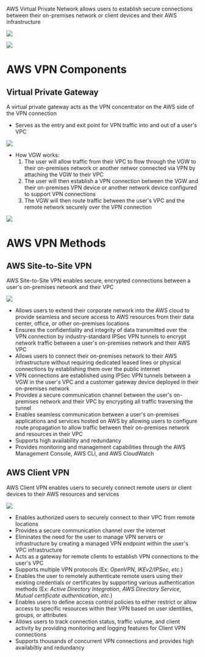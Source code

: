 AWS Virtual Private Network allows users to establish secure connections between their on-premises network or client devices and their AWS infrastructure

![](https://github.com/JonmarCorpuz/SecondBrain/blob/main/Assets/fdBpU3qHQomQaVN6h2KJmQ_5babb5fe652b475bbce85464b4b258f1_Reading3.1A.png)

![](https://github.com/JonmarCorpuz/SecondBrain/blob/main/Assets/Whitespace.png)

# AWS VPN Components

## Virtual Private Gateway

A virtual private gateway acts as the VPN concentrator on the AWS side of the VPN connection

* Serves as the entry and exit point for VPN traffic into and out of a user's VPC

![](https://github.com/JonmarCorpuz/SecondBrain/blob/main/Assets/EW63c5vRTgmut3Ob0V4Jiw_09dccfe3d3d04c4a9da1111c36bb45f1_Reading3.1C.png)

* How VGW works:
  1. The user will allow traffic from their VPC to flow through the VGW to their on-premises network or another networ connected via VPN by attaching the VGW to their VPC
  2. The user will then establish a VPN connection between the VGW and their on-premises VPN device or another network device configured to support VPN connections
  3. The VGW will then route traffic between the user's VPC and the remote network securely over the VPN connection

![](https://github.com/JonmarCorpuz/SecondBrain/blob/main/Assets/Whitespace.png)

# AWS VPN Methods

## AWS Site-to-Site VPN

AWS Site-to-Site VPN enables secure, encrypted connections between a user's on-premises network and their VPC

![](https://github.com/JonmarCorpuz/SecondBrain/blob/main/Assets/Screenshot%202024-04-22%20231939.png)

* Allows users to extend their corporate network into the AWS cloud to provide seamless and secure access to AWS resources from their data center, office, or other on-premises locations
* Ensures the confidentiality and integrity of data transmitted over the VPN connection by industry-standard IPSec VPN tunnels to encrypt network traffic between a user's on-premises network and their AWS VPC
* Allows users to connect their on-premises network to their AWS infrastructure without requiring dedicated leased lines or physical connections by establishing them over the public internet
* VPN connections are established using IPSec VPN tunnels between a VGW in the user's VPC and a customer gateway device deployed in their on-premises network
* Provides a secure communication channel between the user's on-premises network and their VPC by encrypting all traffic traversing the tunnel
* Enables seamless communication between a user's on-premises applications and services hosted on AWS by allowing users to configure route propagation to allow traffic between their on-premises network and resources in their VPC
* Supports high availability and redundancy
* Provides monitoring and management capabilities through the AWS Management Console, AWS CLI, and AWS CloudWatch

## AWS Client VPN

AWS Client VPN enables users to securely connect remote users or client devices to their AWS resources and services

![](https://github.com/JonmarCorpuz/SecondBrain/blob/main/Assets/Screenshot%202024-04-22%20232123.png)

* Enables authorized users to securely connect to their VPC from remote locations
* Provides a secure communication channel over the internet
* Eliminates the need for the user to manage VPN servers or infrastructure by creating a managed VPN endpoint within the user's VPC infrastructure
* Acts as a gateway for remote clients to establish VPN connections to the user's VPC
* Supports multiple VPN protocols (Ex: *OpenVPN*, *IKEv2/IPSec*, *etc.*)
* Enables the user to remotely authenticate remote users using their existing credentials or certificates by supporting various authentication methods (Ex: *Active Directory Integration*, *AWS Directory Service*, *Mutual certificate authentication*, *etc.*)
* Enables users to define access control policies to either restrict or allow access to specific resources within their VPN based on user identities, groups, or attributes
* Allows users to track connection status, traffic volume, and client activity by providing monitoring and logging features for Client VPN connections
* Supports thousands of concurrent VPN connections and provides high availabiltiy and redundancy
